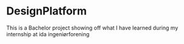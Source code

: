# DesignPlatform
This is a Bachelor project showing off what I have learned during my internship at ida ingeniørforening
